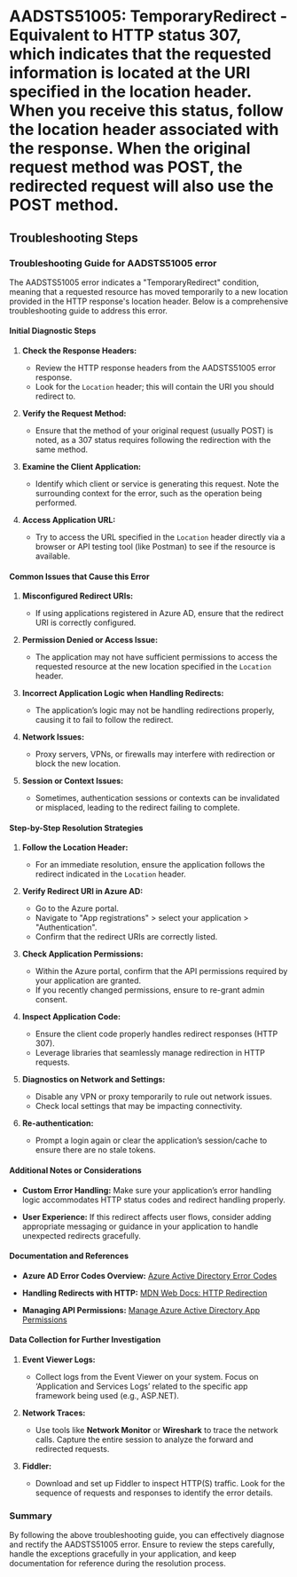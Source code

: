 # AADSTS51005: TemporaryRedirect - Equivalent to HTTP status 307, which indicates that the requested information is located at the URI specified in the location header. When you receive this status, follow the location header associated with the response. When the original request method was POST, the redirected request will also use the POST method.


## Troubleshooting Steps
### Troubleshooting Guide for AADSTS51005 error

The AADSTS51005 error indicates a "TemporaryRedirect" condition, meaning that a requested resource has moved temporarily to a new location provided in the HTTP response's location header. Below is a comprehensive troubleshooting guide to address this error.

#### Initial Diagnostic Steps

1. **Check the Response Headers:**
   - Review the HTTP response headers from the AADSTS51005 error response.
   - Look for the `Location` header; this will contain the URI you should redirect to.
   
2. **Verify the Request Method:**
   - Ensure that the method of your original request (usually POST) is noted, as a 307 status requires following the redirection with the same method.

3. **Examine the Client Application:**
   - Identify which client or service is generating this request. Note the surrounding context for the error, such as the operation being performed.

4. **Access Application URL:**
   - Try to access the URL specified in the `Location` header directly via a browser or API testing tool (like Postman) to see if the resource is available.

#### Common Issues that Cause this Error

1. **Misconfigured Redirect URIs:**
   - If using applications registered in Azure AD, ensure that the redirect URI is correctly configured.

2. **Permission Denied or Access Issue:**
   - The application may not have sufficient permissions to access the requested resource at the new location specified in the `Location` header.

3. **Incorrect Application Logic when Handling Redirects:**
   - The application’s logic may not be handling redirections properly, causing it to fail to follow the redirect.

4. **Network Issues:**
   - Proxy servers, VPNs, or firewalls may interfere with redirection or block the new location.

5. **Session or Context Issues:**
   - Sometimes, authentication sessions or contexts can be invalidated or misplaced, leading to the redirect failing to complete.

#### Step-by-Step Resolution Strategies

1. **Follow the Location Header:**
   - For an immediate resolution, ensure the application follows the redirect indicated in the `Location` header.

2. **Verify Redirect URI in Azure AD:**
   - Go to the Azure portal.
   - Navigate to "App registrations" > select your application > "Authentication".
   - Confirm that the redirect URIs are correctly listed.

3. **Check Application Permissions:**
   - Within the Azure portal, confirm that the API permissions required by your application are granted.
   - If you recently changed permissions, ensure to re-grant admin consent.

4. **Inspect Application Code:**
   - Ensure the client code properly handles redirect responses (HTTP 307).
   - Leverage libraries that seamlessly manage redirection in HTTP requests.

5. **Diagnostics on Network and Settings:**
   - Disable any VPN or proxy temporarily to rule out network issues.
   - Check local settings that may be impacting connectivity.

6. **Re-authentication:**
   - Prompt a login again or clear the application’s session/cache to ensure there are no stale tokens.

#### Additional Notes or Considerations

- **Custom Error Handling:**
  Make sure your application’s error handling logic accommodates HTTP status codes and redirect handling properly.

- **User Experience:**
  If this redirect affects user flows, consider adding appropriate messaging or guidance in your application to handle unexpected redirects gracefully.

#### Documentation and References

- **Azure AD Error Codes Overview:**
  [Azure Active Directory Error Codes](https://learn.microsoft.com/en-us/azure/active-directory/develop/reference-aadsts-error-codes)
  
- **Handling Redirects with HTTP:**
  [MDN Web Docs: HTTP Redirection](https://developer.mozilla.org/en-US/docs/Web/HTTP/Redirections)

- **Managing API Permissions:**
  [Manage Azure Active Directory App Permissions](https://learn.microsoft.com/en-us/azure/active-directory/develop/scenario-desktop-app-api-permissions)

#### Data Collection for Further Investigation

1. **Event Viewer Logs:**
   - Collect logs from the Event Viewer on your system. Focus on ‘Application and Services Logs’ related to the specific app framework being used (e.g., ASP.NET).

2. **Network Traces:**
   - Use tools like **Network Monitor** or **Wireshark** to trace the network calls. Capture the entire session to analyze the forward and redirected requests.

3. **Fiddler:**
   - Download and set up Fiddler to inspect HTTP(S) traffic. Look for the sequence of requests and responses to identify the error details.

### Summary

By following the above troubleshooting guide, you can effectively diagnose and rectify the AADSTS51005 error. Ensure to review the steps carefully, handle the exceptions gracefully in your application, and keep documentation for reference during the resolution process.